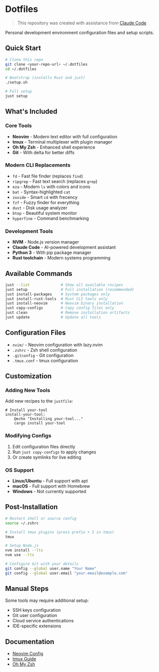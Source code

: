 # Dotfiles

> This repository was created with assistance from [Claude Code](https://claude.ai/code)

Personal development environment configuration files and setup scripts.

## Quick Start

```bash
# Clone this repo
git clone <your-repo-url> ~/.dotfiles
cd ~/.dotfiles

# Bootstrap (installs Rust and just)
./setup.sh

# Full setup
just setup
```

## What's Included

### Core Tools
- **Neovim** - Modern text editor with full configuration
- **tmux** - Terminal multiplexer with plugin manager
- **Oh My Zsh** - Enhanced shell experience
- **Git** - With delta for better diffs

### Modern CLI Replacements
- `fd` - Fast file finder (replaces `find`)
- `ripgrep` - Fast text search (replaces `grep`) 
- `eza` - Modern `ls` with colors and icons
- `bat` - Syntax-highlighted `cat`
- `zoxide` - Smart `cd` with frecency
- `fzf` - Fuzzy finder for everything
- `dust` - Disk usage analyzer
- `btop` - Beautiful system monitor
- `hyperfine` - Command benchmarking

### Development Tools
- **NVM** - Node.js version manager
- **Claude Code** - AI-powered development assistant
- **Python 3** - With pip package manager
- **Rust toolchain** - Modern systems programming

## Available Commands

```bash
just --list              # Show all available recipes
just setup               # Full installation (recommended)
just install-packages    # System packages only
just install-rust-tools  # Rust CLI tools only
just install-neovim      # Neovim binary installation
just copy-configs        # Copy config files only
just clean               # Remove installation artifacts
just update              # Update all tools
```

## Configuration Files

- `nvim/` - Neovim configuration with lazy.nvim
- `.zshrc` - Zsh shell configuration
- `.gitconfig` - Git configuration
- `.tmux.conf` - tmux configuration

## Customization

### Adding New Tools
Add new recipes to the `justfile`:

```just
# Install your-tool
install-your-tool:
    @echo "Installing your-tool..."
    cargo install your-tool
```

### Modifying Configs
1. Edit configuration files directly
2. Run `just copy-configs` to apply changes
3. Or create symlinks for live editing

### OS Support
- **Linux/Ubuntu** - Full support with apt
- **macOS** - Full support with Homebrew
- **Windows** - Not currently supported

## Post-Installation

```bash
# Restart shell or source config
source ~/.zshrc

# Install tmux plugins (press prefix + I in tmux)
tmux

# Setup Node.js
nvm install --lts
nvm use --lts

# Configure Git with your details
git config --global user.name "Your Name"
git config --global user.email "your.email@example.com"
```

## Manual Steps

Some tools may require additional setup:
- SSH keys configuration
- Git user configuration
- Cloud service authentications
- IDE-specific extensions

## Documentation

- [Neovim Config](./nvim/README.md)
- [tmux Guide](https://github.com/tmux/tmux/wiki)
- [Oh My Zsh](https://ohmyz.sh/)